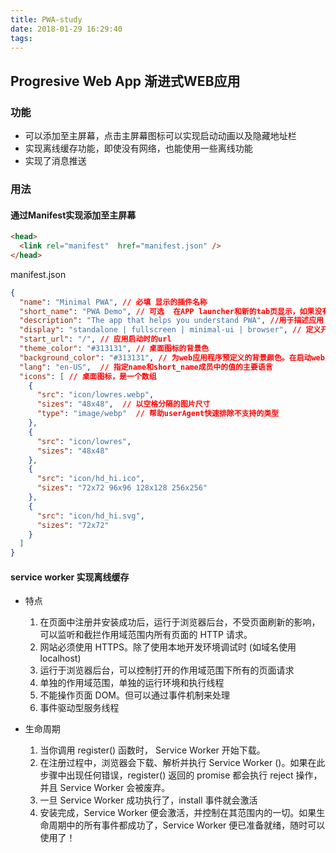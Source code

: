 ```yaml
---
title: PWA-study
date: 2018-01-29 16:29:40
tags:
---
```



<!-- more-->


## Progresive Web App 渐进式WEB应用

### 功能
- 可以添加至主屏幕，点击主屏幕图标可以实现启动动画以及隐藏地址栏
- 实现离线缓存功能，即使没有网络，也能使用一些离线功能
- 实现了消息推送

### 用法
#### 通过Manifest实现添加至主屏幕
```html
<head>
  <link rel="manifest"  href="manifest.json" />
</head>  
```
manifest.json
```json
{
  "name": "Minimal PWA", // 必填 显示的插件名称
  "short_name": "PWA Demo", // 可选  在APP launcher和新的tab页显示，如果没有设置，则使用name
  "description": "The app that helps you understand PWA", //用于描述应用
  "display": "standalone | fullscreen | minimal-ui | browser", // 定义开发人员对Web应用程序的首选显示模式。standalone模式会有单独的
  "start_url": "/", // 应用启动时的url
  "theme_color": "#313131", // 桌面图标的背景色
  "background_color": "#313131", // 为web应用程序预定义的背景颜色。在启动web应用程序和加载应用程序的内容之间创建了一个平滑的过渡。
  "lang": "en-US",  // 指定name和short_name成员中的值的主要语言
  "icons": [ // 桌面图标，是一个数组
    {
      "src": "icon/lowres.webp",
      "sizes": "48x48",  // 以空格分隔的图片尺寸
      "type": "image/webp"  // 帮助userAgent快速排除不支持的类型
    },
    {
      "src": "icon/lowres",
      "sizes": "48x48"
    },
    {
      "src": "icon/hd_hi.ico",
      "sizes": "72x72 96x96 128x128 256x256"
    },
    {
      "src": "icon/hd_hi.svg",
      "sizes": "72x72"
    }
  ]
}
```

#### service worker 实现离线缓存
- 特点
  1. 在页面中注册并安装成功后，运行于浏览器后台，不受页面刷新的影响，可以监听和截拦作用域范围内所有页面的 HTTP 请求。
  2. 网站必须使用 HTTPS。除了使用本地开发环境调试时 (如域名使用 localhost)
  3. 运行于浏览器后台，可以控制打开的作用域范围下所有的页面请求
  4. 单独的作用域范围，单独的运行环境和执行线程
  5. 不能操作页面 DOM。但可以通过事件机制来处理
  6. 事件驱动型服务线程

- 生命周期
  1. 当你调用 register() 函数时， Service Worker 开始下载。
  2. 在注册过程中，浏览器会下载、解析并执行 Service Worker ()。如果在此步骤中出现任何错误，register() 返回的 promise 都会执行 reject 操作，并且 Service Worker 会被废弃。
  3. 一旦 Service Worker 成功执行了，install 事件就会激活
  4. 安装完成，Service Worker 便会激活，并控制在其范围内的一切。如果生命周期中的所有事件都成功了，Service Worker 便已准备就绪，随时可以使用了！